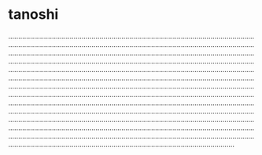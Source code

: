 # tanoshi
..............................................................................................................................................................................................................................................................................................................................................................................................................................................................................................................................................................................................................................................................................................................................................................................................................................................................................................................................................................................................................................................................................................................................................................................................................................................................................................................................................................................................................................................................................................................................................................................................................................................................................................................................................................................................